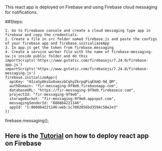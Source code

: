 This react app is deployed on Firebase and using Firebase cloud messaging for notifications.


##Steps:

	1. Go to Fireabase console and create a cloud messaging type app in firebase and copy the credentials.
	2. Create a file in src folder named firebase.js and paste the configs of your firebase app and firebase.initialiazeApp
	3. In app.js get the token from firebase.messaging
	4. Create a service worker file with the name of firebase-messaging-sw.js inside public folder and do this
	importScripts('https://www.gstatic.com/firebasejs/7.24.0/firebase-app.js')
	importScripts('https://www.gstatic.com/firebasejs/7.24.0/firebase-messaging.js')
	firebase.initializeApp({
	  apiKey: "AIzaSyAksGx8xmxzbCqhyZkrpqPiqEXmQ-9d_QM",
	  authDomain: "fir-messaging-9f9e0.firebaseapp.com",
	  databaseURL: "https://fir-messaging-9f9e0.firebaseio.com",
	  projectId: "fir-messaging-9f9e0",
	  storageBucket: "fir-messaging-9f9e0.appspot.com",
	  messagingSenderId: "808864221146",
	  appId: "1:808864221146:web:1c7082056bd3594c58e2e3" 
	})
firebase.messaging();



## Here is the [Tutorial](https://dzone.com/articles/react-apps-firebase) on how to deploy react app on Firebase